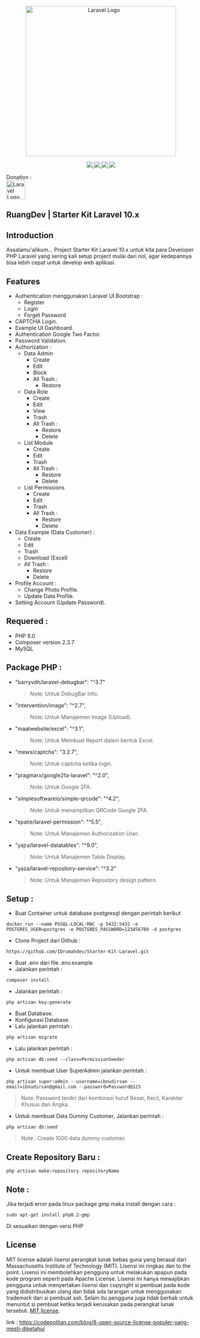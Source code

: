 <p align="center"><a href="https://laravel.com" target="_blank"><img src="https://raw.githubusercontent.com/ibnudirsan/art/main/laravel-logolockup-cmyk-red.png" width="400" alt="Laravel Logo"></a></p>

<p align="center">
<a href="https://github.com/IDrumahdev/Starter-Kit-Laravel-9"><img src="https://img.shields.io/github/v/release/IDrumahdev/Starter-Kit-Laravel-9?style=social">
</a><a href="https://github.com/IDrumahdev/Starter-Kit-Laravel-9"><img src="https://img.shields.io/github/last-commit/IDrumahdev/Starter-Kit-Laravel-9?style=social">
 </a><a href="https://github.com/IDrumahdev/Starter-Kit-Laravel-9"><img src="https://img.shields.io/github/forks/IDrumahdev/Starter-Kit-Laravel-9?style=social">
 </a><a href="https://github.com/IDrumahdev/Starter-Kit-Laravel-9"><img src="https://img.shields.io/github/stars/IDrumahdev?style=social">
 </a>
</p>

<p>
     Donation : <br> <a target="_blank" href="https://saweria.co/ruangdev" target="_blank"><img src="https://cdn.iconscout.com/icon/free/png-512/free-e-wallet-4292583-3557281.png?f=webp&w=256" width="50" alt="Laravel Logo"></a>
</p>

## RuangDev | Starter Kit Laravel 10.x

## Introduction
Assalamu'alikum...
Project Starter Kit Laravel 10.x untuk kita para Developer PHP Laravel yang sering kali setup project mulai dari nol, agar kedepannya bisa lebih cepat untuk develop web aplikasi.

## Features

- Authentication menggunakan Laravel UI Bootstrap :
    *   Register
    *   Login
    *   Forget Password
- CAPTCHA Login.
- Example UI Dashboard.
- Authentication Google Two Factor.
- Password Validation.
- Authorization :
    *   Data Admin
        * Create
        * Edit
        * Block
        * All Trash :
            * Restore
    *   Data Role
        * Create
        * Edit
        * View
        * Trash
        * All Trash :
            * Restore
            * Delete
    *   List Module
        * Create
        * Edit
        * Trash
        * All Trash :
            * Restore
            * Delete
    *   List Permissions
        * Create
        * Edit
        * Trash
        * All Trash :
            * Restore
            * Delete
 - Data Example (Data Customer) :
    * Create
    * Edit
    * Trash
    * Download (Excel)
    * All Trash :
        * Restore
        * Delete
 - Profile Account :
    * Change Photo Profile.
    * Update Data Profile.
 - Setting Account (Update Password).

    
## Requered :
- PHP 8.0
- Composer version 2.3.7
- MySQL

## Package PHP :
- "barryvdh/laravel-debugbar": "^3.7"
    > Note: Untuk DebugBar Info.
- "intervention/image": "^2.7",
    > Note: Untuk Manajemen Image (Upload).
- "maatwebsite/excel": "^3.1",
    > Note: Untuk Membuat Report dalam bentuk Excel.
- "mews/captcha": "3.2.7",
    > Note: Untuk captcha ketika login.
- "pragmarx/google2fa-laravel": "^2.0",
    > Note: Untuk Google 2FA.  
- "simplesoftwareio/simple-qrcode": "^4.2",
    > Note: Untuk menampilkan QRCode Google 2FA.  
- "spatie/laravel-permission": "^5.5",
    > Note: Untuk Manajemen Authorization User.
- "yajra/laravel-datatables": "^9.0",
    > Note: Untuk Manajemen Table Display.
- "yaza/laravel-repository-service": "^3.2"
    > Note: Untuk Manajemen Repository design pattern.

## Setup :

- Buat Container untuk database postgresql dengan perintah berikut

```shell
docker run --name PGSQL-LOCAL-MAC -p 5432:5432 -e POSTGRES_USER=postgres -e POSTGRES_PASSWORD=123456789 -d postgres
```

- Clone Project dari Github :
```shell
https://github.com/IDrumahdev/Starter-Kit-Laravel.git
```

- Buat .env dari file .env.example
- Jalankan perintah :
```shell
composer install
```
- Jalankan perintah :
```shell
php artisan key:generate
```
- Buat Database.
- Konfigurasi Database.
- Lalu jalankan perintah :
```shell
php artisan migrate
```

- Lalu jalankan perintah :
```shell
php artisan db:seed --class=PermissionSeeder
```
- Untuk membuat User SuperAdmin jalankan perintah :
```shell
php artisan super:admin --username=ibnudirsan --email=ibnudirsan@gmail.com --password=Password@123
```
> Note: Password terdiri dari kombinasi huruf Besar, Kecil, Karakter Khusus dan Angka.

- Untuk membuat Data Dummy Customer, Jalankan perintah :
```shell
php artisan db:seed
```
> Note : Create 1000 data dummy customer.


## Create Repository Baru :
```shell
php artisan make:repository repositoryName 
```

## Note :
Jika terjadi error pada linux package gmp maka install dengan cara : 
```shell
sudo apt-get install php8.2-gmp
```
Di sesuaikan dengan versi PHP

## License

MIT license adalah lisensi perangkat lunak bebas guna yang berasal dari Massachusetts Institute of Technology (MIT). Lisensi ini ringkas dan to the point. Lisensi ini membolehkan pengguna untuk melakukan apapun pada kode program seperti pada Apache License. Lisensi ini hanya mewajibkan pengguna untuk menyertakan lisensi dan copyright si pembuat pada kode yang didistribusikan ulang dan tidak ada larangan untuk menggunakan trademark dari si pembuat asli. Selain itu pengguna juga tidak berhak untuk menuntut si pembuat ketika terjadi kerusakan pada perangkat lunak tersebut.
[MIT license](https://opensource.org/licenses/MIT).

link : https://codepolitan.com/blog/8-open-source-license-populer-yang-mesti-diketahui
